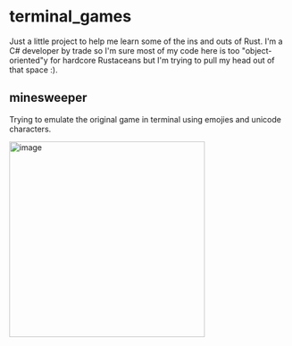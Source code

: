 # terminal_games

Just a little project to help me learn some of the ins and outs of Rust. I'm a C# developer by trade so I'm sure most of my code here is too "object-oriented"y for hardcore Rustaceans but I'm trying to pull my head out of that space :).

## minesweeper

Trying to emulate the original game in terminal using emojies and unicode characters.

<img width="350" alt="image" src="https://user-images.githubusercontent.com/97430840/189459075-10721bd3-7199-421f-a735-0e16bbb292a1.png">
